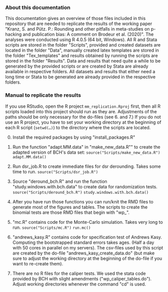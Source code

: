 ### About this documentation
This documentation gives an overview of those files included in this repository that are needed to replicate the results of the working paper "Kranz, S. and Pütz. P.: Rounding and other pitfalls in meta-studies on p-hacking and publication bias: A comment on Brodeur et al. (2020)".
The analyses were conducted using R 4.0.5 (64 bit, Windows). All R and Stata scripts are stored in the folder "Scripts", provided and created datasets are located in the folder "Data", manually created latex templates are stored in the folder "Tex_templates" and results obtained by running the scripts are stored in the folder "Results". Data and results that need quite a while to be generated by the provided scripts or are created by Stata are already available in respective folders. All datasets and results that either need a long time or Stata to be generated are already provided in the respective folders.

### Manual to replicate the results
If you use RStudio, open the R project 
`mm_replication.Rproj` first, then all R scripts loaded into this project should run as they are. Adjustments of the paths should be only necessary for the do-files (see 6. and 7.)
If you do not use an R project, you have to set your working directory at the beginning of each R script (`setwd(…)`) to the directory where the scripts are located.

0. Install the required packages by using "install_packages.R"

1. Run the function "adapt.MM.data" in "make_new_data.R"" to create the adapted version of BCH's data set:
`source("Scripts/make_new_data.R")`
`adapt.MM.data()`

2. Run dsr_job.R to create immediate files for dsr derounding. Takes some time to run.
`source("Scripts/dsr_job.R")`

3. Source "deround_bch.R" and run the function "study.windows.with.bch.data" to create data for randomization tests.
`source("Scripts/deround_bch.R")`
`study.windows.with.bch.data()`

4. After you have run those functions you can run/knit the RMD files to generate most of the figures and tables. The scripts to create the binomial tests are those RMD files that begin with "wp_".

5. "mc.R" contains code for the Monte-Carlo simulation. Takes very long to run.
`source("Scripts/mc.R")`
`run.mc()`

6. "andrews_kasy.R" contains code for specification test of Andrews Kasy. Computing the bootstrapped standard errors takes ages. (Half a day with 50 cores in parallel on my servers). The csv-files used by this script are created by the do-file "andrews_kasy_create_data.do" (but make sure to adjust the working directory at the beginning of the do-file if you want to re-create them). 

7. There are no R files for the caliper tests. We used the stata code provided by BCH with slight amendments ("wp_caliper_tables.do"). Adjust working directories whenever the command "cd" is used.
